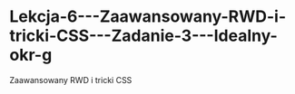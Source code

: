 # Lekcja-6---Zaawansowany-RWD-i-tricki-CSS---Zadanie-3---Idealny-okr-g
Zaawansowany RWD i tricki CSS
